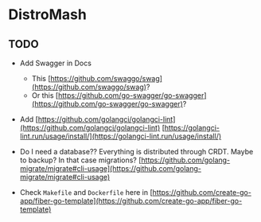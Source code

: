 # DistroMash

## TODO

- Add Swagger in Docs

  - This [https://github.com/swaggo/swag](https://github.com/swaggo/swag)?
  - Or this [https://github.com/go-swagger/go-swagger](https://github.com/go-swagger/go-swagger)?

- Add [https://github.com/golangci/golangci-lint](https://github.com/golangci/golangci-lint)
  [https://golangci-lint.run/usage/install/](https://golangci-lint.run/usage/install/)

- Do I need a database?? Everything is distributed through CRDT. Maybe to backup? In that case migrations? [https://github.com/golang-migrate/migrate#cli-usage](https://github.com/golang-migrate/migrate#cli-usage)

- Check `Makefile` and `Dockerfile` here in [https://github.com/create-go-app/fiber-go-template](https://github.com/create-go-app/fiber-go-template)

